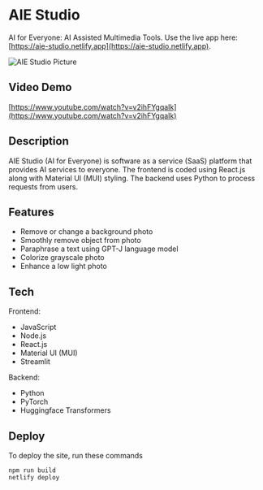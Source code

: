 # AIE Studio

AI for Everyone: AI Assisted Multimedia Tools. Use the live app here: [https://aie-studio.netlify.app](https://aie-studio.netlify.app).

![AIE Studio Picture](https://aie-studio.netlify.app/images/mockup.jpg)

## Video Demo

[https://www.youtube.com/watch?v=v2ihFYgqaIk](https://www.youtube.com/watch?v=v2ihFYgqaIk)

## Description

AIE Studio (AI for Everyone) is software as a service (SaaS) platform that provides AI services to everyone. The frontend is coded using React.js along with Material UI (MUI) styling. The backend uses Python to process requests from users.

## Features

- Remove or change a background photo
- Smoothly remove object from photo
- Paraphrase a text using GPT-J language model
- Colorize grayscale photo
- Enhance a low light photo

## Tech

Frontend:
- JavaScript 
- Node.js
- React.js
- Material UI (MUI)
- Streamlit

Backend:
- Python
- PyTorch
- Huggingface Transformers

## Deploy

To deploy the site, run these commands
```
npm run build
netlify deploy
```
